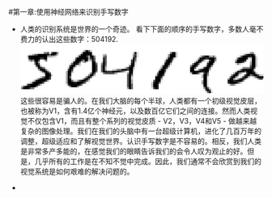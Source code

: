 #第一章:使用神经网络来识别手写数字
+ 人类的识别系统是世界的一个奇迹。
  看下下面的顺序的手写数字，多数人毫不费力的认出这些数字：504192.
![digits.png](digits.png)
这些很容易是骗人的。在我们大脑的每个半球，人类都有一个初级视觉皮层，也被称为V1，含有1.4亿个神经元，以及数百亿它们之间的连接。然而人类视觉不仅包含V1，而且有整个系列的视觉皮质 - V2，V3，V4和V5 - 做越来越复杂的图像处理。我们在我们的头脑中有一台超级计算机，进化了几百万年的调整，超级适应和了解视觉世界。认识手写数字是不容易的。相反，我们人类是非常多产多能的，在感觉我们的眼睛告诉我们的会令人叹为观止的好。但是，几乎所有的工作是在不知不觉中完成。因此，我们通常不会欣赏到我们的视觉系统是如何艰难的解决问题的。

+ 

